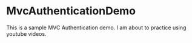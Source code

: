 # MvcAuthenticationDemo

This is a sample MVC Authentication demo. I am about to practice using youtube videos.
